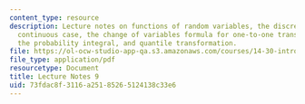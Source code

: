 ```yaml
---
content_type: resource
description: Lecture notes on functions of random variables, the discreet case, the
  continuous case, the change of variables formula for one-to-one transformations,
  the probability integral, and quantile transformation.
file: https://ol-ocw-studio-app-qa.s3.amazonaws.com/courses/14-30-introduction-to-statistical-methods-in-economics-spring-2009/73fdac8f3116a25185265124138c33e6_MIT14_30s09_lec09.pdf
file_type: application/pdf
resourcetype: Document
title: Lecture Notes 9
uid: 73fdac8f-3116-a251-8526-5124138c33e6
---
```


